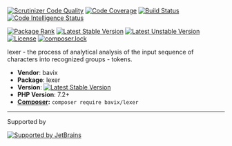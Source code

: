 [![Scrutinizer Code Quality](https://scrutinizer-ci.com/g/bavix/lexer/badges/quality-score.png?b=master)](https://scrutinizer-ci.com/g/bavix/lexer/?branch=master)
[![Code Coverage](https://scrutinizer-ci.com/g/bavix/lexer/badges/coverage.png?b=master)](https://scrutinizer-ci.com/g/bavix/lexer/?branch=master)
[![Build Status](https://scrutinizer-ci.com/g/bavix/lexer/badges/build.png?b=master)](https://scrutinizer-ci.com/g/bavix/lexer/build-status/master)
[![Code Intelligence Status](https://scrutinizer-ci.com/g/bavix/lexer/badges/code-intelligence.svg?b=master)](https://scrutinizer-ci.com/code-intelligence)

[![Package Rank](https://phppackages.org/p/bavix/lexer/badge/rank.svg)](https://packagist.org/packages/bavix/lexer)
[![Latest Stable Version](https://poser.pugx.org/bavix/lexer/v/stable)](https://packagist.org/packages/bavix/lexer)
[![Latest Unstable Version](https://poser.pugx.org/bavix/lexer/v/unstable)](https://packagist.org/packages/bavix/lexer)
[![License](https://poser.pugx.org/bavix/lexer/license)](https://packagist.org/packages/bavix/lexer)
[![composer.lock](https://poser.pugx.org/bavix/lexer/composerlock)](https://packagist.org/packages/bavix/lexer)

lexer - the process of analytical analysis of the input sequence of characters into recognized groups - tokens.

* **Vendor**: bavix
* **Package**: lexer
* **Version**: [![Latest Stable Version](https://poser.pugx.org/bavix/lexer/v/stable)](https://packagist.org/packages/bavix/lexer)
* **PHP Version**: 7.2+ 
* **[Composer](https://getcomposer.org/):** `composer require bavix/lexer`

---
Supported by

[![Supported by JetBrains](https://cdn.rawgit.com/bavix/development-through/46475b4b/jetbrains.svg)](https://www.jetbrains.com/)
